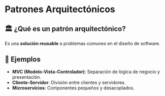 # Patrones Arquitectónicos

## 🏛️ ¿Qué es un patrón arquitectónico?
Es una **solución reusable** a problemas comunes en el diseño de software.

## 📌 Ejemplos
- **MVC (Modelo-Vista-Controlador)**: Separación de lógica de negocio y presentación.
- **Cliente-Servidor**: División entre clientes y servidores.
- **Microservicios**: Componentes pequeños y desacoplados.